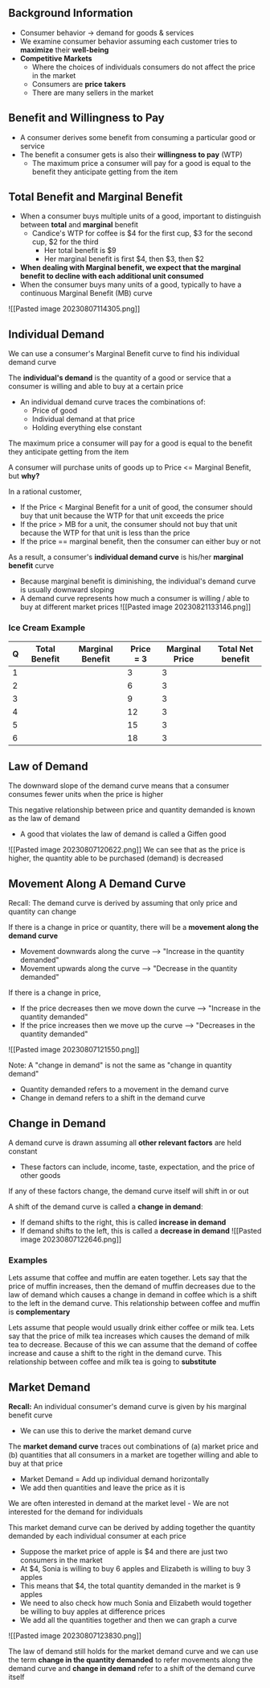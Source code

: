 ## Background Information
- Consumer behavior -> demand for goods & services
- We examine consumer behavior assuming each customer  tries to **maximize** their **well-being** 
- **Competitive Markets**
	- Where the choices of individuals consumers do not affect the price in the market
	- Consumers are **price takers**
	- There are many sellers in the market


## Benefit and Willingness to Pay
- A consumer derives some benefit from consuming a particular good or service
- The benefit a consumer gets is also their **willingness to pay** (WTP)
	- The maximum price a consumer will pay for a good is equal to the benefit they anticipate getting from the item

## Total Benefit and Marginal Benefit
- When a consumer buys multiple units of a good, important to distinguish between **total** and **marginal** benefit
	- Candice's WTP for coffee is $4 for the first cup, $3 for the second cup, $2 for the third
		- Her total benefit is $9
		- Her marginal benefit is first $4, then $3, then $2
- **When dealing with Marginal benefit, we expect that the marginal benefit to decline with each additional unit consumed**
- When the consumer buys many units of a good, typically to have a continuous Marginal Benefit (MB) curve

![[Pasted image 20230807114305.png]]

## Individual Demand

We can use a consumer's Marginal Benefit curve to find his individual demand curve

The **individual's demand** is the quantity of a good or service that a consumer is willing and able to buy at a certain price
- An individual demand curve traces the combinations of:
	- Price of good
	- Individual demand at that price
	- Holding everything else constant

The maximum price a consumer will pay for a good is equal to the benefit they anticipate getting from the item

A consumer will purchase units of goods up to Price <= Marginal Benefit, but **why?**

In a rational customer,
- If the Price < Marginal Benefit for a unit of good, the consumer should buy that unit because the WTP for that unit exceeds the price
- If the price > MB for a unit, the consumer should not buy that unit because the WTP for that unit is less than the price
- If the price == marginal benefit, then the consumer can either buy or not

As a result, a consumer's **individual demand curve** is his/her **marginal benefit** curve
- Because marginal benefit is diminishing, the individual's demand curve is usually downward sloping
- A demand curve represents how much a consumer is willing / able to buy at different market prices
![[Pasted image 20230821133146.png]]
### Ice Cream Example

| Q   | Total Benefit | Marginal Benefit | Price = 3 | Marginal Price | Total Net benefit |
| --- | ------------- | ---------------- | ----- | -------------- | ----------------- |
| 1   |               |                  |   3    |      3          |                   |
| 2   |               |                  |   6    |        3        |                   |
| 3   |               |                  |   9    |        3        |                   |
| 4   |               |                  |   12    |        3        |                   |
| 5   |               |                  |    15   |       3         |                   |
| 6    |               |                  |   18    |       3         |                   |


## Law of Demand

The downward slope of the demand curve means that a consumer consumes fewer units when the price is higher

This negative relationship between price and quantity demanded is known as the law of demand
- A good that violates the law of demand is called a Giffen good

![[Pasted image 20230807120622.png]]
We can see that as the price is higher, the quantity able to be purchased (demand) is decreased

## Movement Along A Demand Curve

Recall: The demand curve is derived by assuming that only price and quantity can change

If there is a change in price or quantity, there will be a **movement along the demand curve**
- Movement downwards along the curve --> "Increase in the quantity demanded"
- Movement upwards along the curve --> "Decrease in the quantity demanded"

If there is a change in price,
- If the price decreases then we move down the curve --> "Increase in the quantity demanded"
- If the price increases then we move up the curve --> "Decreases in the quantity demanded"

![[Pasted image 20230807121550.png]]

Note: A "change in demand" is not the same as "change in quantity demand"
- Quantity demanded refers to a movement in the demand curve
- Change in demand refers to a shift in the demand curve


## Change in Demand
A demand curve is drawn assuming all **other relevant factors** are held constant
- These factors can include, income, taste, expectation, and the price of other goods

If any of these factors change, the demand curve itself will shift in or out

A shift of the demand curve is called a **change in demand**:
- If demand shifts to the right, this is called **increase in demand**
- If demand shifts to the left, this is called a **decrease in demand**
![[Pasted image 20230807122646.png]]

### Examples
Lets assume that coffee and muffin are eaten together. Lets say that the price of muffin increases, then the demand of muffin decreases due to the law of demand which causes a change in demand in coffee which is a shift to the left in the demand curve. This relationship between coffee and muffin is **complementary**

Lets assume that people would usually drink either coffee or milk tea. Lets say that the price of milk tea increases which causes the demand of milk tea to decrease. Because of this we can assume that the demand of coffee increase and cause a shift to the right in the demand curve. This relationship between coffee and milk tea is going to **substitute**
## Market Demand

**Recall:** An individual consumer's demand curve is given by his marginal benefit curve
- We can use this to derive the market demand curve

The **market demand curve** traces out combinations of (a) market price and (b) quantities that all consumers in a market are together willing and able to buy at that price
- Market Demand = Add up individual demand horizontally
- We add then quantities and leave the price as it is

We are often interested in demand at the market level 
	- We are not interested for the demand for individuals

This market demand curve can be derived by adding together the quantity demanded by each individual consumer at each price
- Suppose the market price of apple is $4 and there are just two consumers in the market
- At $4, Sonia is willing to buy 6 apples and Elizabeth is willing to buy 3 apples
- This means that $4, the total quantity demanded in the market is 9 apples
- We need to also check how much Sonia and Elizabeth would together be willing to buy apples at difference prices
- We add all the quantities together and then we can graph a curve

![[Pasted image 20230807123830.png]]

The law of demand still holds for the market demand curve and we can use the term **change in the quantity demanded** to refer movements along the demand curve and **change in demand** refer to a shift of the demand curve itself






